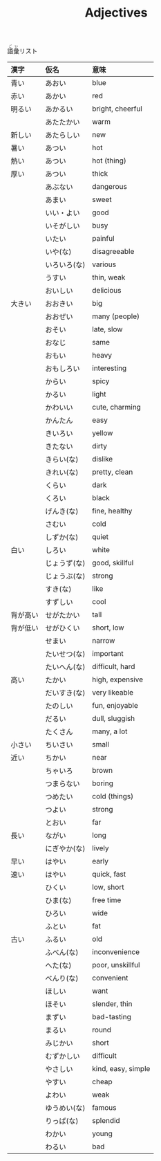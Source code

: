 ﻿---
layout: default
title: Adjectives
parent: N5 Vocabulary List
grand_parent: <ruby>語彙<rt>ごい</rt></ruby> Vocabulary
---

<ruby>語彙<rt>ごい</rt></ruby>リスト

| 漢字     | 仮名         | 意味               |
|:-------- |:------------ |:------------------ |
| 青い     | あおい       | blue               |
| 赤い     | あかい       | red                |
| 明るい   | あかるい     | bright, cheerful   |
|          | あたたかい   | warm               |
| 新しい   | あたらしい   | new                |
| 暑い     | あつい       | hot                |
| 熱い     | あつい       | hot (thing)        |
| 厚い     | あつい       | thick              |
|          | あぶない     | dangerous          |
|          | あまい       | sweet              |
|          | いい・よい   | good               |
|          | いそがしい   | busy               |
|          | いたい       | painful            |
|          | いや(な)     | disagreeable       |
|          | いろいろ(な) | various            |
|          | うすい       | thin, weak         |
|          | おいしい     | delicious          |
| 大きい   | おおきい     | big                |
|          | おおぜい     | many (people)      |
|          | おそい       | late, slow         |
|          | おなじ       | same               |
|          | おもい       | heavy              |
|          | おもしろい   | interesting        |
|          | からい       | spicy              |
|          | かるい       | light              |
|          | かわいい     | cute, charming     |
|          | かんたん     | easy               |
|          | きいろい     | yellow             |
|          | きたない     | dirty              |
|          | きらい(な)   | dislike            |
|          | きれい(な)   | pretty, clean      |
|          | くらい       | dark               |
|          | くろい       | black              |
|          | げんき(な)   | fine, healthy      |
|          | さむい       | cold               |
|          | しずか(な)   | quiet              |
| 白い     | しろい       | white              |
|          | じょうず(な) | good, skillful     |
|          | じょうぶ(な) | strong             |
|          | すき(な)     | like               |
|          | すずしい     | cool               |
| 背が高い | せがたかい   | tall               |
| 背が低い | せがひくい   | short, low         |
|          | せまい       | narrow             |
|          | たいせつ(な) | important          |
|          | たいへん(な) | difficult, hard    |
| 高い     | たかい       | high, expensive    |
|          | だいすき(な) | very likeable      |
|          | たのしい     | fun, enjoyable     |
|          | だるい       | dull, sluggish     |
|          | たくさん     | many, a lot        |
| 小さい   | ちいさい     | small              |
| 近い     | ちかい       | near               |
|          | ちゃいろ     | brown              |
|          | つまらない   | boring             |
|          | つめたい     | cold (things)      |
|          | つよい       | strong             |
|          | とおい       | far                |
| 長い     | ながい       | long               |
|          | にぎやか(な) | lively             |
| 早い     | はやい       | early              |
| 速い     | はやい       | quick, fast        |
|          | ひくい       | low, short         |
|          | ひま(な)     | free time          |
|          | ひろい       | wide               |
|          | ふとい       | fat                |
| 古い     | ふるい       | old                |
|          | ふべん(な)   | inconvenience      |
|          | へた(な)     | poor, unskillful   |
|          | べんり(な)   | convenient         |
|          | ほしい       | want               |
|          | ほそい       | slender, thin      |
|          | まずい       | bad-tasting        |
|          | まるい       | round              |
|          | みじかい     | short              |
|          | むずかしい   | difficult          |
|          | やさしい     | kind, easy, simple |
|          | やすい       | cheap              |
|          | よわい       | weak               |
|          | ゆうめい(な) | famous             |
|          | りっぱ(な)   | splendid           |
|          | わかい       | young              |
|          | わるい       | bad                |
